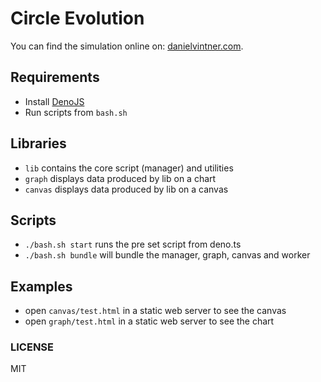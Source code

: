 # Circle Evolution

You can find the simulation online on: [danielvintner.com](https://danielvintner.com/simulation).

## Requirements
- Install [DenoJS](https://deno.land/)
- Run scripts from `bash.sh`

## Libraries
- `lib` contains the core script (manager) and utilities
- `graph` displays data produced by lib on a chart
- `canvas` displays data produced by lib on a canvas

## Scripts
- `./bash.sh start` runs the pre set script from deno.ts
- `./bash.sh bundle` will bundle the manager, graph, canvas and worker

## Examples
- open `canvas/test.html` in a static web server to see the canvas
- open `graph/test.html` in a static web server to see the chart

### LICENSE
MIT
